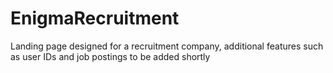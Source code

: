 # EnigmaRecruitment
Landing page designed for a recruitment company, additional features such as user IDs and job postings to be added shortly
